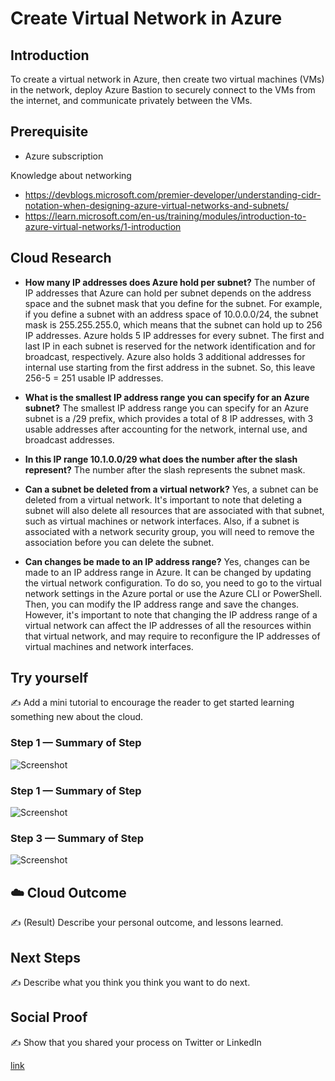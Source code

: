 # Create Virtual Network in Azure

## Introduction

To create a virtual network in Azure, then create two virtual machines (VMs) in the network, deploy Azure Bastion to securely connect to the VMs from the internet, and communicate privately between the VMs.


## Prerequisite
- Azure subscription

Knowledge about networking
- https://devblogs.microsoft.com/premier-developer/understanding-cidr-notation-when-designing-azure-virtual-networks-and-subnets/
- https://learn.microsoft.com/en-us/training/modules/introduction-to-azure-virtual-networks/1-introduction


## Cloud Research
- **How many IP addresses does Azure hold per subnet?**
The number of IP addresses that Azure can hold per subnet depends on the address space and the subnet mask that you define for the subnet.
For example, if you define a subnet with an address space of 10.0.0.0/24, the subnet mask is 255.255.255.0, which means that the subnet can hold up to 256 IP addresses. Azure holds 5 IP addresses for every subnet. The first and last IP in each subnet is reserved for the network identification and for broadcast, respectively. Azure also holds 3 additional addresses for internal use starting from the first address in the subnet. So, this leave 256-5 = 251 usable IP addresses.

- **What is the smallest IP address range you can specify for an Azure subnet?**
The smallest IP address range you can specify for an Azure subnet is a /29 prefix, which provides a total of 8 IP addresses, with 3 usable addresses after accounting for the network, internal use, and broadcast addresses.

- **In this IP range 10.1.0.0/29 what does the number after the slash represent?**
The number after the slash represents the subnet mask.

- **Can a subnet be deleted from a virtual network?**
Yes, a subnet can be deleted from a virtual network. It's important to note that deleting a subnet will also delete all resources that are associated with that subnet, such as virtual machines or network interfaces. Also, if a subnet is associated with a network security group, you will need to remove the association before you can delete the subnet.

- **Can changes be made to an IP address range?** 
Yes, changes can be made to an IP address range in Azure. It can be changed by updating the virtual network configuration. To do so, you need to go to the virtual network settings in the Azure portal or use the Azure CLI or PowerShell. Then, you can modify the IP address range and save the changes. However, it's important to note that changing the IP address range of a virtual network can affect the IP addresses of all the resources within that virtual network, and may require to reconfigure the IP addresses of virtual machines and network interfaces.


## Try yourself

✍️ Add a mini tutorial to encourage the reader to get started learning something new about the cloud.

### Step 1 — Summary of Step

![Screenshot](https://via.placeholder.com/500x300)

### Step 1 — Summary of Step

![Screenshot](https://via.placeholder.com/500x300)

### Step 3 — Summary of Step

![Screenshot](https://via.placeholder.com/500x300)

## ☁️ Cloud Outcome

✍️ (Result) Describe your personal outcome, and lessons learned.

## Next Steps

✍️ Describe what you think you think you want to do next.

## Social Proof

✍️ Show that you shared your process on Twitter or LinkedIn

[link](link)
